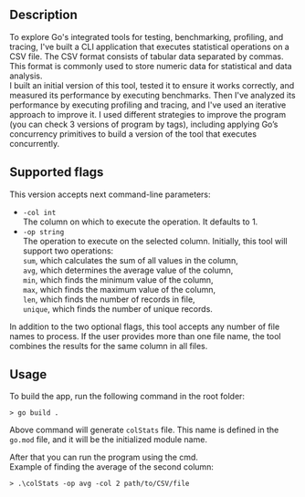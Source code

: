 ## Description
To explore Go's integrated tools for testing, benchmarking, profiling,
and tracing, I've built a CLI application that executes statistical operations on 
a CSV file. The CSV format consists of tabular data separated by commas. 
This format is commonly used to store numeric data for statistical and data analysis.\
I built an initial version of this tool, tested it to ensure it works correctly,
and measured its performance by executing benchmarks. Then I've analyzed
its performance by executing profiling and tracing, and I've used an
iterative approach to improve it. I used different strategies to improve
the program (you can check 3 versions of program by tags), including applying Go’s 
concurrency primitives to build a version of the tool that executes concurrently.

## Supported flags
This version accepts next command-line parameters:
- `-col int`\
The column on which to execute the operation. It defaults to 1.
- `-op string`\
The operation to execute on the selected column. Initially, this tool
will support two operations:\
`sum`, which calculates the sum of all values in the column,\
`avg`, which determines the average value of the column,\
`min`, which finds the minimum value of the column,\
`max`, which finds the maximum value of the column,\
`len`, which finds the number of records in file,\
`unique`, which finds the number of unique records.

In addition to the two optional flags, this tool accepts any number of file
names to process. If the user provides more than one file name, the tool
combines the results for the same column in all files.

## Usage
To build the app, run the following command in the root folder:

```
> go build .
```
Above command will generate `colStats` file. This name is defined in the `go.mod` file, and it will be the initialized module name.

After that you can run the program using the cmd.\
Example of finding the average of the second column:

```
> .\colStats -op avg -col 2 path/to/CSV/file
```